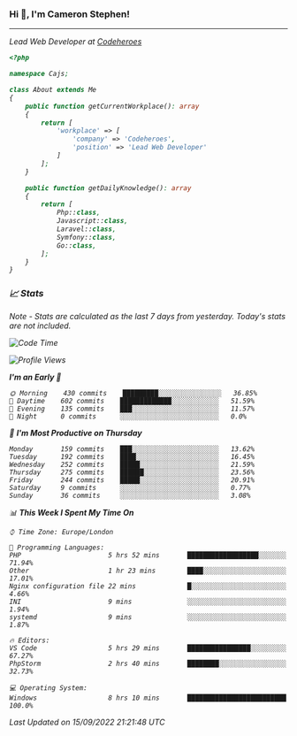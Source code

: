 ### Hi 👋, I'm Cameron Stephen!
<hr>
<p><em>Lead Web Developer at <a href="https://codeheroes.co.uk">Codeheroes</a></p>


```php
<?php

namespace Cajs;

class About extends Me
{
    public function getCurrentWorkplace(): array
    {
        return [
            'workplace' => [
                'company' => 'Codeheroes',
                'position' => 'Lead Web Developer'
            ]
        ];
    }

    public function getDailyKnowledge(): array
    {
        return [
            Php::class,
            Javascript::class,
            Laravel::class,
            Symfony::class,
            Go::class,
        ];
    }
}
```

### 📈 Stats
<p><em>Note - Stats are calculated as the last 7 days from yesterday. Today's stats are not included.</em></p>


<!--START_SECTION:waka-->
![Code Time](http://img.shields.io/badge/Code%20Time-3%2C115%20hrs%2015%20mins-blue)

![Profile Views](http://img.shields.io/badge/Profile%20Views-0-blue)

**I'm an Early 🐤** 

```text
🌞 Morning    430 commits    █████████░░░░░░░░░░░░░░░░   36.85% 
🌆 Daytime    602 commits    █████████████░░░░░░░░░░░░   51.59% 
🌃 Evening    135 commits    ███░░░░░░░░░░░░░░░░░░░░░░   11.57% 
🌙 Night      0 commits      ░░░░░░░░░░░░░░░░░░░░░░░░░   0.0%

```
📅 **I'm Most Productive on Thursday** 

```text
Monday       159 commits    ███░░░░░░░░░░░░░░░░░░░░░░   13.62% 
Tuesday      192 commits    ████░░░░░░░░░░░░░░░░░░░░░   16.45% 
Wednesday    252 commits    █████░░░░░░░░░░░░░░░░░░░░   21.59% 
Thursday     275 commits    ██████░░░░░░░░░░░░░░░░░░░   23.56% 
Friday       244 commits    █████░░░░░░░░░░░░░░░░░░░░   20.91% 
Saturday     9 commits      ░░░░░░░░░░░░░░░░░░░░░░░░░   0.77% 
Sunday       36 commits     ░░░░░░░░░░░░░░░░░░░░░░░░░   3.08%

```


📊 **This Week I Spent My Time On** 

```text
⌚︎ Time Zone: Europe/London

💬 Programming Languages: 
PHP                      5 hrs 52 mins       ██████████████████░░░░░░░   71.94% 
Other                    1 hr 23 mins        ████░░░░░░░░░░░░░░░░░░░░░   17.01% 
Nginx configuration file 22 mins             █░░░░░░░░░░░░░░░░░░░░░░░░   4.66% 
INI                      9 mins              ░░░░░░░░░░░░░░░░░░░░░░░░░   1.94% 
systemd                  9 mins              ░░░░░░░░░░░░░░░░░░░░░░░░░   1.87%

🔥 Editors: 
VS Code                  5 hrs 29 mins       ████████████████░░░░░░░░░   67.27% 
PhpStorm                 2 hrs 40 mins       ████████░░░░░░░░░░░░░░░░░   32.73%

💻 Operating System: 
Windows                  8 hrs 10 mins       █████████████████████████   100.0%

```


 Last Updated on 15/09/2022 21:21:48 UTC
<!--END_SECTION:waka-->
